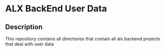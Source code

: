 #  ALX BackEnd User Data

## Description

This repository contains all directories that contain all alx backend projects that deal with user data
